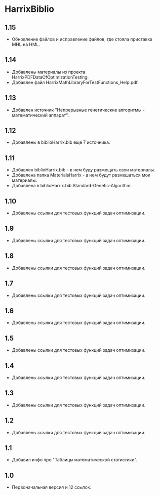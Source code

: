 HarrixBiblio
============

1.15
----
 * Обновление файлов и исправление файлов, где стояла приставка MHL на HML.

1.14
----
 * Добавлены материалы из проекта HarrixPDFDataOfOptimizationTesting.
 * Добавлен файл HarrixMathLibraryForTestFunctions_Help.pdf.

1.13
----
 * Добавлен источник "Непрерывные генетические алгоритмы - математический аппарат".

1.12
----
 * Добавлены в biblioHarrix.bib еще 7 источника.

1.11
----
 * Добавлен biblioHarrix.bib - в нем буду размещать свои материалы.
 * Добавлена папка MaterialsHarrix -  в нем будут размешаться мои материалы.
 * Добавлена в biblioHarrix.bib Standard-Genetic-Algorithm.

1.10
----
 * Добавлены ссылки для тестовых функций задач оптимизации.

1.9
---
 * Добавлены ссылки для тестовых функций задач оптимизации.

1.8
---
 * Добавлены ссылки для тестовых функций задач оптимизации.

1.7
---
 * Добавлены ссылки для тестовых функций задач оптимизации.

1.6
---
 * Добавлены ссылки для тестовых функций задач оптимизации.

1.5
---
 * Добавлены ссылки для тестовых функций задач оптимизации.

1.4
---
 * Добавлены ссылки для тестовых функций задач оптимизации.

1.3
---
 * Добавлены ссылки для тестовых функций задач оптимизации.

1.2
---
 * Добавлены ссылки для тестовых функций задач оптимизации.

1.1
---
 * Добавил инфо про "Таблицы математической статистики".

1.0
---
 * Первоначальная версия и 12 ссылок.